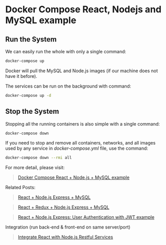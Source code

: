 # Docker Compose React, Nodejs and MySQL example

## Run the System
We can easily run the whole with only a single command:
```bash
docker-compose up
```

Docker will pull the MySQL and Node.js images (if our machine does not have it before).

The services can be run on the background with command:
```bash
docker-compose up -d
```

## Stop the System
Stopping all the running containers is also simple with a single command:
```bash
docker-compose down
```

If you need to stop and remove all containers, networks, and all images used by any service in <em>docker-compose.yml</em> file, use the command:
```bash
docker-compose down --rmi all
```

For more detail, please visit:
> [Docker Compose React + Node.js + MySQL example](https://www.bezkoder.com/docker-compose-react-nodejs-mysql/)

Related Posts:
> [React + Node.js Express + MySQL](https://bezkoder.com/react-node-express-mysql/)

> [React + Redux + Node.js Express + MySQL](https://www.bezkoder.com/react-redux-mysql-crud/)

> [React + Node.js Express: User Authentication with JWT example](https://www.bezkoder.com/react-express-authentication-jwt/)

Integration (run back-end & front-end on same server/port)
> [Integrate React with Node.js Restful Services](https://bezkoder.com/integrate-react-express-same-server-port/)
